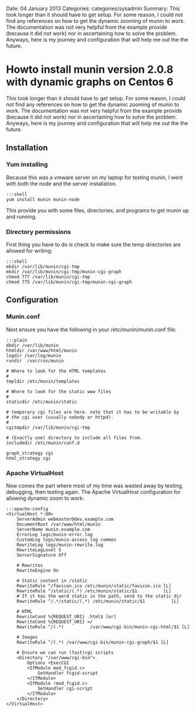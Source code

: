 Date: 04 January 2013
Categories: categories/sysadmin
Summary: This took longer than it should have to get setup. For some reason, I could not find any references on how to get the dynamic zooming of munin to work. The documentation was not very helpful from the example provide (because it did not work) nor in ascertaining how to solve the problem. Anyways, here is my journey and configuration that will help me out the the future.

# Howto install munin version 2.0.8 with dynamic graphs on Centos 6

This took longer than it should have to get setup. For some reason, I could not find any references on how to get the dynamic zooming of munin to work. The documentation was not very helpful from the example provide (because it did not work) nor in ascertaining how to solve the problem. Anyways, here is my journey and configuration that will help me out the the future.

## Installation

### Yum installing

Because this was a vmware server on my laptop for testing munin, I went with both the node and the server installation.

    :::shell
    yum install munin munin-node

This provide you with some files, directories, and programs to get munin up and running. 

### Directory permissions

First thing you have to do is check to make sure the temp directories are allowed for writing:

    :::shell
    mkdir /var/lib/munin/cgi-tmp
    mkdir /var/lib/munin/cgi-tmp/munin-cgi-graph
    chmod 777 /var/lib/munin/cgi-tmp
    chmod 775 /var/lib/munin/cgi-tmp/munin-cgi-graph

## Configuration

### Munin.conf

Next ensure you have the following in your /etc/munin/munin.conf file:

    :::plain
    dbdir /var/lib/munin
    htmldir /var/www/html/munin
    logdir /var/log/munin
    rundir  /var/run/munin

    # Where to look for the HTML templates
    #
    tmpldir /etc/munin/templates

    # Where to look for the static www files
    #
    staticdir /etc/munin/static

    # temporary cgi files are here. note that it has to be writable by 
    # the cgi user (usually nobody or httpd).
    #
    cgitmpdir /var/lib/munin/cgi-tmp

    # (Exactly one) directory to include all files from.
    includedir /etc/munin/conf.d

    graph_strategy cgi
    html_strategy cgi

### Apache VirtualHost

Now comes the part where most of my time was wasted away by testing, debugging, then testing again. The Apache VirtualHost configuration for allowing dynamic zoom to work:

    :::apache-config
    <VirtualHost *:80>
        ServerAdmin webmaster@dev.example.com
        DocumentRoot /var/www/html/munin
        ServerName munin.example.com
        ErrorLog logs/munin-error.log
        CustomLog logs/munin-access_log common
        RewriteLog logs/munin-rewrite.log
        RewriteLogLevel 5
        ServerSignature Off

        # Rewrites
        RewriteEngine On

        # Static content in /static
        RewriteRule ^/favicon.ico /etc/munin/static/favicon.ico [L]
        RewriteRule ^/static/(.*) /etc/munin/static/$1          [L]
        # If it has the word static in the path, send to the static dir
        RewriteRule ^/.*/static/(.*) /etc/munin/static/$1          [L]

        # HTML
        RewriteCond %{REQUEST_URI} .html$ [or]
        RewriteCond %{REQUEST_URI} =/
        RewriteRule ^/(.*)          /var/www/cgi-bin/munin-cgi-html/$1 [L]

        # Images
        RewriteRule ^/(.*) /var/www/cgi-bin/munin-cgi-graph/$1 [L]

        # Ensure we can run (fast)cgi scripts
        <Directory "/var/www/cgi-bin">
            Options +ExecCGI
            <IfModule mod_fcgid.c>
                SetHandler fcgid-script
            </IfModule>
            <IfModule !mod_fcgid.c>
                SetHandler cgi-script
            </IfModule>
        </Directory>
    </VirtualHost>
